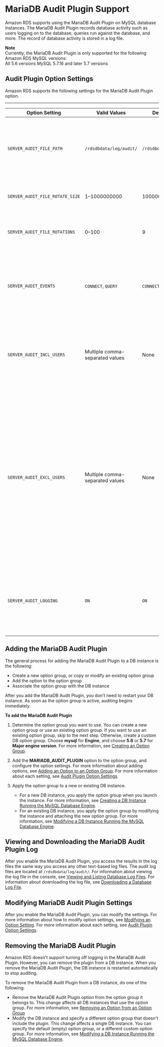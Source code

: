 # MariaDB Audit Plugin Support<a name="Appendix.MySQL.Options.AuditPlugin"></a>

Amazon RDS supports using the MariaDB Audit Plugin on MySQL database instances\. The MariaDB Audit Plugin records database activity such as users logging on to the database, queries run against the database, and more\. The record of database activity is stored in a log file\.

**Note**  
Currently, the MariaDB Audit Plugin is only supported for the following Amazon RDS MySQL versions:   
All 5\.6 versions
MySQL 5\.7\.16 and later 5\.7 versions

## Audit Plugin Option Settings<a name="Appendix.MySQL.Options.AuditPlugin.Options"></a>

Amazon RDS supports the following settings for the MariaDB Audit Plugin option\. 


****  

| Option Setting | Valid Values | Default Value | Description | 
| --- | --- | --- | --- | 
| `SERVER_AUDIT_FILE_PATH` | `/rdsdbdata/log/audit/` | `/rdsdbdata/log/audit/` |  The location of the log file\. The log file contains the record of the activity specified in `SERVER_AUDIT_EVENTS`\. For more information, see [Viewing and Listing Database Log Files](USER_LogAccess.md#USER_LogAccess.Procedural.Viewing) and [MySQL Database Log Files](USER_LogAccess.Concepts.MySQL.md)\.   | 
| `SERVER_AUDIT_FILE_ROTATE_SIZE` | 1–1000000000 | 1000000 |  The size in bytes that when reached, causes the file to rotate\. For more information, see [Log File Size](USER_LogAccess.Concepts.MySQL.md#USER_LogAccess.MySQL.LogFileSize)\.   | 
| `SERVER_AUDIT_FILE_ROTATIONS` | 0–100 | 9 |  The number of log rotations to save\. For more information, see [Log File Size](USER_LogAccess.Concepts.MySQL.md#USER_LogAccess.MySQL.LogFileSize) and [Downloading a Database Log File](USER_LogAccess.md#USER_LogAccess.Procedural.Downloading)\.   | 
| `SERVER_AUDIT_EVENTS` | `CONNECT`, `QUERY` | `CONNECT`, `QUERY` |  The types of activity to record in the log\. Installing the MariaDB Audit Plugin is itself logged\.  [\[See the AWS documentation website for more details\]](http://docs.aws.amazon.com/AmazonRDS/latest/UserGuide/Appendix.MySQL.Options.AuditPlugin.html) For MariaDB, `CONNECT`, `QUERY`, and `TABLE` are supported\. For MySQL, `CONNECT` and `QUERY` are supported\.  | 
| `SERVER_AUDIT_INCL_USERS` | Multiple comma\-separated values | None |  Include only activity from the specified users\. By default, activity is recorded for all users\. If a user is specified in both `SERVER_AUDIT_EXCL_USERS` and `SERVER_AUDIT_INCL_USERS`, then activity is recorded for the user\.   | 
| `SERVER_AUDIT_EXCL_USERS` | Multiple comma\-separated values | None |  Exclude activity from the specified users\. By default, activity is recorded for all users\. If a user is specified in both `SERVER_AUDIT_EXCL_USERS` and `SERVER_AUDIT_INCL_USERS`, then activity is recorded for the user\.   The `rdsadmin` user queries the database every second to check the health of the database\. Depending on your other settings, this activity can possibly cause the size of your log file to grow very large, very quickly\. If you don't need to record this activity, add the `rdsadmin` user to the `SERVER_AUDIT_EXCL_USERS` list\.    `CONNECT` activity is always recorded for all users, even if the user is specified for this option setting\.    | 
| `SERVER_AUDIT_LOGGING` | `ON` | `ON` |  Logging is active\. The only valid value is `ON`\. Amazon RDS does not support deactivating logging\. If you want to deactivate logging, remove the MariaDB Audit Plugin\. For more information, see [Removing the MariaDB Audit Plugin](#Appendix.MySQL.Options.AuditPlugin.Remove)\.   | 

## Adding the MariaDB Audit Plugin<a name="Appendix.MySQL.Options.AuditPlugin.Add"></a>

The general process for adding the MariaDB Audit Plugin to a DB instance is the following: 
+ Create a new option group, or copy or modify an existing option group
+ Add the option to the option group
+ Associate the option group with the DB instance

After you add the MariaDB Audit Plugin, you don't need to restart your DB instance\. As soon as the option group is active, auditing begins immediately\. 

**To add the MariaDB Audit Plugin**

1. Determine the option group you want to use\. You can create a new option group or use an existing option group\. If you want to use an existing option group, skip to the next step\. Otherwise, create a custom DB option group\. Choose **mysql** for **Engine**, and choose **5\.6** or **5\.7** for **Major engine version**\. For more information, see [Creating an Option Group](USER_WorkingWithOptionGroups.md#USER_WorkingWithOptionGroups.Create)\. 

1. Add the **MARIADB\_AUDIT\_PLUGIN** option to the option group, and configure the option settings\. For more information about adding options, see [Adding an Option to an Option Group](USER_WorkingWithOptionGroups.md#USER_WorkingWithOptionGroups.AddOption)\. For more information about each setting, see [Audit Plugin Option Settings](#Appendix.MySQL.Options.AuditPlugin.Options)\. 

1. Apply the option group to a new or existing DB instance\. 
   + For a new DB instance, you apply the option group when you launch the instance\. For more information, see [Creating a DB Instance Running the MySQL Database Engine](USER_CreateInstance.md)\. 
   + For an existing DB instance, you apply the option group by modifying the instance and attaching the new option group\. For more information, see [Modifying a DB Instance Running the MySQL Database Engine](USER_ModifyInstance.MySQL.md)\. 

## Viewing and Downloading the MariaDB Audit Plugin Log<a name="Appendix.MySQL.Options.AuditPlugin.Log"></a>

After you enable the MariaDB Audit Plugin, you access the results in the log files the same way you access any other text\-based log files\. The audit log files are located at `/rdsdbdata/log/audit/`\. For information about viewing the log file in the console, see [Viewing and Listing Database Log Files](USER_LogAccess.md#USER_LogAccess.Procedural.Viewing)\. For information about downloading the log file, see [Downloading a Database Log File](USER_LogAccess.md#USER_LogAccess.Procedural.Downloading)\. 

## Modifying MariaDB Audit Plugin Settings<a name="Appendix.MySQL.Options.AuditPlugin.ModifySettings"></a>

After you enable the MariaDB Audit Plugin, you can modify the settings\. For more information about how to modify option settings, see [Modifying an Option Setting](USER_WorkingWithOptionGroups.md#USER_WorkingWithOptionGroups.ModifyOption)\. For more information about each setting, see [Audit Plugin Option Settings](#Appendix.MySQL.Options.AuditPlugin.Options)\. 

## Removing the MariaDB Audit Plugin<a name="Appendix.MySQL.Options.AuditPlugin.Remove"></a>

Amazon RDS doesn't support turning off logging in the MariaDB Audit Plugin\. However, you can remove the plugin from a DB instance\. When you remove the MariaDB Audit Plugin, the DB instance is restarted automatically to stop auditing\. 

To remove the MariaDB Audit Plugin from a DB instance, do one of the following: 
+ Remove the MariaDB Audit Plugin option from the option group it belongs to\. This change affects all DB instances that use the option group\. For more information, see [Removing an Option from an Option Group](USER_WorkingWithOptionGroups.md#USER_WorkingWithOptionGroups.RemoveOption) 
+ Modify the DB instance and specify a different option group that doesn't include the plugin\. This change affects a single DB instance\. You can specify the default \(empty\) option group, or a different custom option group\. For more information, see [Modifying a DB Instance Running the MySQL Database Engine](USER_ModifyInstance.MySQL.md)\. 